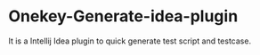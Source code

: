# Onekey-Generate-idea-plugin
It is a Intellij Idea plugin to quick  generate test script and testcase.
